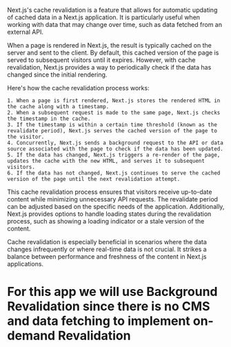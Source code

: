 Next.js's cache revalidation is a feature that allows for automatic updating of cached data in a Next.js application. It is particularly useful when working with data that may change over time, such as data fetched from an external API.

When a page is rendered in Next.js, the result is typically cached on the server and sent to the client. By default, this cached version of the page is served to subsequent visitors until it expires. However, with cache revalidation, Next.js provides a way to periodically check if the data has changed since the initial rendering.

Here's how the cache revalidation process works:

    1. When a page is first rendered, Next.js stores the rendered HTML in the cache along with a timestamp.
    2. When a subsequent request is made to the same page, Next.js checks the timestamp in the cache.
    3. If the timestamp is within a certain time threshold (known as the revalidate period), Next.js serves the cached version of the page to the visitor.
    4. Concurrently, Next.js sends a background request to the API or data source associated with the page to check if the data has been updated.
    5. If the data has changed, Next.js triggers a re-render of the page, updates the cache with the new HTML, and serves it to subsequent visitors.
    6. If the data has not changed, Next.js continues to serve the cached version of the page until the next revalidation attempt.

This cache revalidation process ensures that visitors receive up-to-date content while minimizing unnecessary API requests. The revalidate period can be adjusted based on the specific needs of the application. Additionally, Next.js provides options to handle loading states during the revalidation process, such as showing a loading indicator or a stale version of the content.

Cache revalidation is especially beneficial in scenarios where the data changes infrequently or where real-time data is not crucial. It strikes a balance between performance and freshness of the content in Next.js applications.

# For this app we will use Background Revalidation since there is no CMS and data fetching to implement on-demand Revalidation

